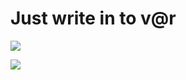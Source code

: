 # Just write in to v@r

![](https://cdn-images-1.medium.com/max/533/1*ZueOPAMbnGHnId8HNxc8NA.png)

![](https://cdn-images-1.medium.com/max/533/1*zc-LvEm2JWP1SI-HKMI6mQ.png)

